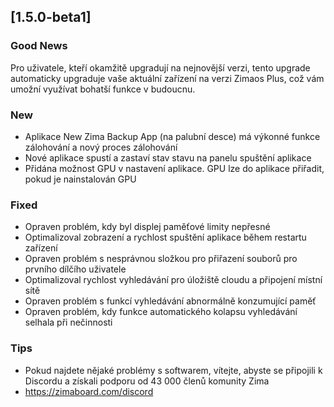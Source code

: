 ## [1.5.0-beta1]
### Good News
Pro uživatele, kteří okamžitě upgradují na nejnovější verzi, tento upgrade automaticky upgraduje vaše aktuální zařízení na verzi Zimaos Plus, což vám umožní využívat bohatší funkce v budoucnu.
### New
- Aplikace New Zima Backup App (na palubní desce) má výkonné funkce zálohování a nový proces zálohování
- Nové aplikace spustí a zastaví stav stavu na panelu spuštění aplikace
- Přidána možnost GPU v nastavení aplikace. GPU lze do aplikace přiřadit, pokud je nainstalován GPU
### Fixed
- Opraven problém, kdy byl displej paměťové limity nepřesné
- Optimalizoval zobrazení a rychlost spuštění aplikace během restartu zařízení
- Opraven problém s nesprávnou složkou pro přiřazení souborů pro prvního dílčího uživatele
- Optimalizoval rychlost vyhledávání pro úložiště cloudu a připojení místní sítě
- Opraven problém s funkcí vyhledávání abnormálně konzumující paměť
- Opraven problém, kdy funkce automatického kolapsu vyhledávání selhala při nečinnosti
### Tips
- Pokud najdete nějaké problémy s softwarem, vítejte, abyste se připojili k Discordu a získali podporu od 43 000 členů komunity Zima
- <a href = "https://zimaboard.com/discord" Target = "_ Blank" Style = "Color: Blue"> https://zimaboard.com/discord </a>
